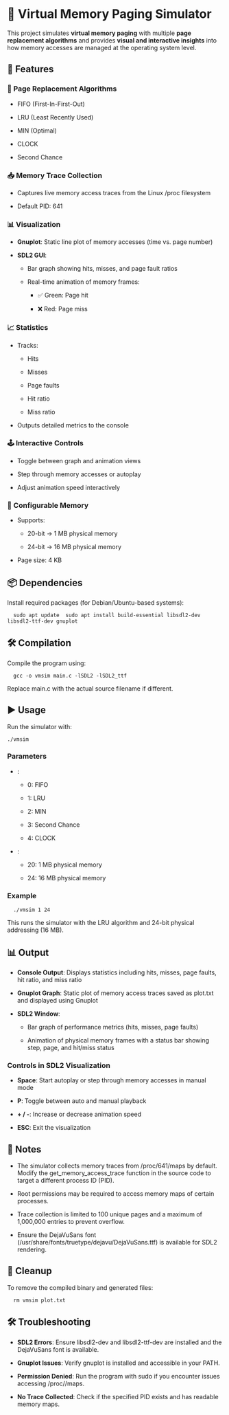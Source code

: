 🧠 Virtual Memory Paging Simulator
==================================

This project simulates **virtual memory paging** with multiple **page replacement algorithms** and provides **visual and interactive insights** into how memory accesses are managed at the operating system level.

🚀 Features
-----------

### 🔁 Page Replacement Algorithms

*   FIFO (First-In-First-Out)
    
*   LRU (Least Recently Used)
    
*   MIN (Optimal)
    
*   CLOCK
    
*   Second Chance
    

### 📥 Memory Trace Collection

*   Captures live memory access traces from the Linux /proc filesystem
    
*   Default PID: 641
    

### 📊 Visualization

*   **Gnuplot**: Static line plot of memory accesses (time vs. page number)
    
*   **SDL2 GUI**:
    
    *   Bar graph showing hits, misses, and page fault ratios
        
    *   Real-time animation of memory frames:
        
        *   ✅ Green: Page hit
            
        *   ❌ Red: Page miss
            

### 📈 Statistics

*   Tracks:
    
    *   Hits
        
    *   Misses
        
    *   Page faults
        
    *   Hit ratio
        
    *   Miss ratio
        
*   Outputs detailed metrics to the console
    

### 🕹️ Interactive Controls

*   Toggle between graph and animation views
    
*   Step through memory accesses or autoplay
    
*   Adjust animation speed interactively
    

### 🧠 Configurable Memory

*   Supports:
    
    *   20-bit → 1 MB physical memory
        
    *   24-bit → 16 MB physical memory
        
*   Page size: 4 KB
    

📦 Dependencies
---------------

Install required packages (for Debian/Ubuntu-based systems):

`   sudo apt update  sudo apt install build-essential libsdl2-dev libsdl2-ttf-dev gnuplot   `

🛠️ Compilation
---------------

Compile the program using:

`   gcc -o vmsim main.c -lSDL2 -lSDL2_ttf   `

Replace main.c with the actual source filename if different.

▶️ Usage
--------

Run the simulator with:

`./vmsim`  

### Parameters

*   :
    
    *   0: FIFO
        
    *   1: LRU
        
    *   2: MIN
        
    *   3: Second Chance
        
    *   4: CLOCK
        
*   :
    
    *   20: 1 MB physical memory
        
    *   24: 16 MB physical memory
        

### Example

`   ./vmsim 1 24   `

This runs the simulator with the LRU algorithm and 24-bit physical addressing (16 MB).

📊 Output
---------

*   **Console Output**: Displays statistics including hits, misses, page faults, hit ratio, and miss ratio
    
*   **Gnuplot Graph**: Static plot of memory access traces saved as plot.txt and displayed using Gnuplot
    
*   **SDL2 Window**:
    
    *   Bar graph of performance metrics (hits, misses, page faults)
        
    *   Animation of physical memory frames with a status bar showing step, page, and hit/miss status
        

### Controls in SDL2 Visualization

*   **Space**: Start autoplay or step through memory accesses in manual mode
    
*   **P**: Toggle between auto and manual playback
    
*   **\+ / -**: Increase or decrease animation speed
    
*   **ESC**: Exit the visualization
    

📝 Notes
--------

*   The simulator collects memory traces from /proc/641/maps by default. Modify the get\_memory\_access\_trace function in the source code to target a different process ID (PID).
    
*   Root permissions may be required to access memory maps of certain processes.
    
*   Trace collection is limited to 100 unique pages and a maximum of 1,000,000 entries to prevent overflow.
    
*   Ensure the DejaVuSans font (/usr/share/fonts/truetype/dejavu/DejaVuSans.ttf) is available for SDL2 rendering.
    

🧹 Cleanup
----------

To remove the compiled binary and generated files:

`   rm vmsim plot.txt   `

🛠️ Troubleshooting
-------------------

*   **SDL2 Errors**: Ensure libsdl2-dev and libsdl2-ttf-dev are installed and the DejaVuSans font is available.
    
*   **Gnuplot Issues**: Verify gnuplot is installed and accessible in your PATH.
    
*   **Permission Denied**: Run the program with sudo if you encounter issues accessing /proc//maps.
    
*   **No Trace Collected**: Check if the specified PID exists and has readable memory maps.
